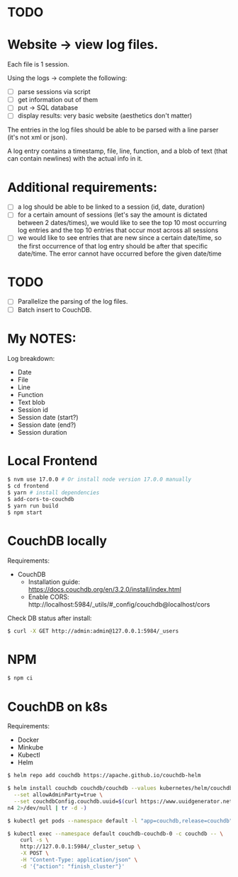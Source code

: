 # TODO

# Website -> view log files.

Each file is 1 session.

Using the logs -> complete the following:
- [ ] parse sessions via script
- [ ] get information out of them
- [ ] put -> SQL database
- [ ] display results: very basic website (aesthetics don't matter)

The entries in the log files should be able to be parsed with a line parser (it's not xml or json).

A log entry contains a timestamp, file, line, function, and a blob of text (that can contain newlines) with the actual info in it.

# Additional requirements:

- [ ] a log should be able to be linked to a session (id, date, duration)
- [ ] for a certain amount of sessions (let's say the amount is dictated between 2 dates/times), we would like to see the top 10 most occurring log entries and the top 10 entries that occur most across all sessions
- [ ] we would like to see entries that are new since a certain date/time, so the first occurrence of that log entry should be after that specific date/time. The error cannot have occurred before the given date/time

# TODO
- [ ] Parallelize the parsing of the log files.
- [ ] Batch insert to CouchDB.

# My NOTES:

Log breakdown:

- Date
- File
- Line
- Function
- Text blob
- Session id
- Session date (start?)
- Session date (end?)
- Session duration

# Local Frontend

```sh
$ nvm use 17.0.0 # Or install node version 17.0.0 manually
$ cd frontend
$ yarn # install dependencies
$ add-cors-to-couchdb
$ yarn run build
$ npm start
```

# CouchDB locally

Requirements:
* CouchDB
  - Installation guide: https://docs.couchdb.org/en/3.2.0/install/index.html
  - Enable CORS: http://localhost:5984/_utils/#_config/couchdb@localhost/cors

Check DB status after install:
```sh
$ curl -X GET http://admin:admin@127.0.0.1:5984/_users
```

# NPM

```sh
$ npm ci
```

# CouchDB on k8s

Requirements:
* Docker
* Minkube
* Kubectl
* Helm

```sh
$ helm repo add couchdb https://apache.github.io/couchdb-helm

$ helm install couchdb couchdb/couchdb --values kubernetes/helm/couchdb-values.yaml \
  --set allowAdminParty=true \
  --set couchdbConfig.couchdb.uuid=$(curl https://www.uuidgenerator.net/api/versio
n4 2>/dev/null | tr -d -)

$ kubectl get pods --namespace default -l "app=couchdb,release=couchdb"

$ kubectl exec --namespace default couchdb-couchdb-0 -c couchdb -- \
    curl -s \
    http://127.0.0.1:5984/_cluster_setup \
    -X POST \
    -H "Content-Type: application/json" \
    -d '{"action": "finish_cluster"}'
```